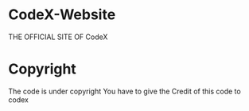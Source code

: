 # CodeX-Website
THE OFFICIAL SITE OF CodeX
# Copyright 
The code is under copyright
You have to give the Credit of this code to codex


